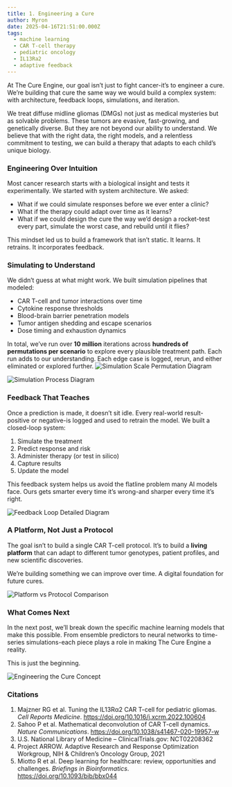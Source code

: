 ```yaml
---
title: 1. Engineering a Cure
author: Myron
date: 2025-04-16T21:51:00.000Z
tags:
  - machine learning
  - CAR T-cell therapy
  - pediatric oncology
  - IL13Ra2
  - adaptive feedback
---
```

At The Cure Engine, our goal isn’t just to fight cancer-it’s to engineer a cure. We’re building that cure the same way we would build a complex system: with architecture, feedback loops, simulations, and iteration.

We treat diffuse midline gliomas (DMGs) not just as medical mysteries but as solvable problems. These tumors are evasive, fast-growing, and genetically diverse. But they are not beyond our ability to understand. We believe that with the right data, the right models, and a relentless commitment to testing, we can build a therapy that adapts to each child’s unique biology.

### Engineering Over Intuition
Most cancer research starts with a biological insight and tests it experimentally. We started with system architecture. We asked:
- What if we could simulate responses before we ever enter a clinic?
- What if the therapy could adapt over time as it learns?
- What if we could design the cure the way we’d design a rocket-test every part, simulate the worst case, and rebuild until it flies?

This mindset led us to build a framework that isn’t static. It learns. It retrains. It incorporates feedback.

### Simulating to Understand
We didn’t guess at what might work. We built simulation pipelines that modeled:
- CAR T-cell and tumor interactions over time
- Cytokine response thresholds
- Blood-brain barrier penetration models
- Tumor antigen shedding and escape scenarios
- Dose timing and exhaustion dynamics

In total, we’ve run over **10 million** iterations across **hundreds of permutations per scenario** to explore every plausible treatment path. Each run adds to our understanding. Each edge case is logged, rerun, and either eliminated or explored further.
![Simulation Scale Permutation Diagram](/uploads/Simulation_Scale_Permutation_Diagram_Transparent.png)

![Simulation Process Diagram](/uploads/Simulation_Process_Diagram_Transparent.png)

### Feedback That Teaches
Once a prediction is made, it doesn’t sit idle. Every real-world result-positive or negative-is logged and used to retrain the model. We built a closed-loop system:

1. Simulate the treatment
2. Predict response and risk
3. Administer therapy (or test in silico)
4. Capture results
5. Update the model

This feedback system helps us avoid the flatline problem many AI models face. Ours gets smarter every time it’s wrong-and sharper every time it’s right.

![Feedback Loop Detailed Diagram](/uploads/Feedback_Loop_Detailed_Diagram_Transparent.png)


### A Platform, Not Just a Protocol
The goal isn’t to build a single CAR T-cell protocol. It’s to build a **living platform** that can adapt to different tumor genotypes, patient profiles, and new scientific discoveries.

We’re building something we can improve over time. A digital foundation for future cures.

![Platform vs Protocol Comparison](/uploads/Platform_vs_Protocol_Comparison_Transparent.jpg)

### What Comes Next
In the next post, we’ll break down the specific machine learning models that make this possible. From ensemble predictors to neural networks to time-series simulations-each piece plays a role in making The Cure Engine a reality.

This is just the beginning.

![Engineering the Cure Concept](/uploads/Engineering_the_Cure_Concept_Transparent.jpg)

### Citations
1. Majzner RG et al. Tuning the IL13Rα2 CAR T-cell for pediatric gliomas. *Cell Reports Medicine*. https://doi.org/10.1016/j.xcrm.2022.100604
2. Sahoo P et al. Mathematical deconvolution of CAR T-cell dynamics. *Nature Communications*. https://doi.org/10.1038/s41467-020-19957-w
3. U.S. National Library of Medicine – ClinicalTrials.gov: NCT02208362
4. Project ARROW. Adaptive Research and Response Optimization Workgroup, NIH & Children’s Oncology Group, 2021
5. Miotto R et al. Deep learning for healthcare: review, opportunities and challenges. *Briefings in Bioinformatics*. https://doi.org/10.1093/bib/bbx044

